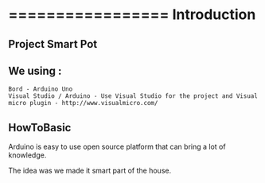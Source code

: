 =================
Introduction
==================

Project Smart Pot
------------------

We using : 
------------
    Bord - Arduino Uno
    Visual Studio / Arduino - Use Visual Studio for the project and Visual micro plugin - http://www.visualmicro.com/

HowToBasic
--------------

Arduino is easy to use open source platform that can bring a lot of knowledge.

The idea was we made it smart part of the house.

